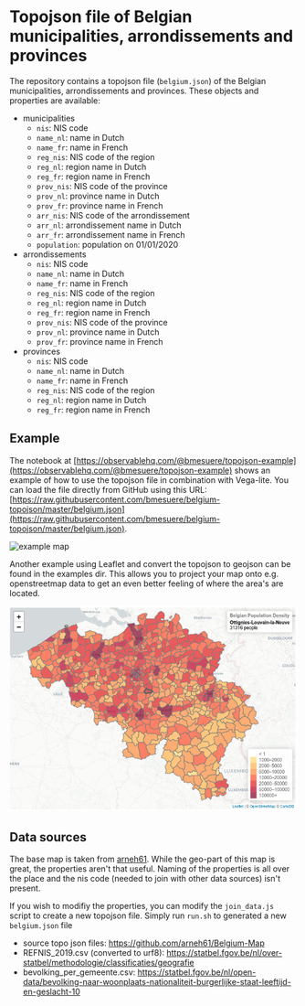 # Topojson file of Belgian municipalities, arrondissements and provinces
The repository contains a topojson file (`belgium.json`) of the Belgian municipalities, arrondissements and provinces. These objects and properties are available:

- municipalities
  - `nis`: NIS code
  - `name_nl`: name in Dutch
  - `name_fr`: name in French
  - `reg_nis`: NIS code of the region
  - `reg_nl`: region name in Dutch
  - `reg_fr`: region name in French
  - `prov_nis`: NIS code of the province
  - `prov_nl`: province name in Dutch
  - `prov_fr`: province name in French
  - `arr_nis`: NIS code of the arrondissement
  - `arr_nl`: arrondissement name in Dutch
  - `arr_fr`: arrondissement name in French
  - `population`: population on 01/01/2020
- arrondissements
  - `nis`: NIS code
  - `name_nl`: name in Dutch
  - `name_fr`: name in French
  - `reg_nis`: NIS code of the region
  - `reg_nl`: region name in Dutch
  - `reg_fr`: region name in French
  - `prov_nis`: NIS code of the province
  - `prov_nl`: province name in Dutch
  - `prov_fr`: province name in French
- provinces
  - `nis`: NIS code
  - `name_nl`: name in Dutch
  - `name_fr`: name in French
  - `reg_nis`: NIS code of the region
  - `reg_nl`: region name in Dutch
  - `reg_fr`: region name in French

## Example
The notebook at [https://observablehq.com/@bmesuere/topojson-example](https://observablehq.com/@bmesuere/topojson-example) shows an example of how to use the topojson file in combination with Vega-lite. You can load the file directly from GitHub using this URL:[https://raw.githubusercontent.com/bmesuere/belgium-topojson/master/belgium.json](https://raw.githubusercontent.com/bmesuere/belgium-topojson/master/belgium.json).

![example map](example_output.png)

Another example using Leaflet and convert the topojson to geojson can be found in the examples dir. This allows you to project your map onto e.g. openstreetmap data to get an even better feeling of where the area's are located.

![example map](examples/belgian_popdensity.png)

## Data sources
The base map is taken from [arneh61](https://github.com/arneh61/Belgium-Map). While the geo-part of this map is great, the properties aren't that useful. Naming of the properties is all over the place and the nis code (needed to join with other data sources) isn't present.

If you wish to modifiy the properties, you can modify the `join_data.js` script to create a new topojson file. Simply run `run.sh` to generated a new `belgium.json` file

- source topo json files: https://github.com/arneh61/Belgium-Map
- REFNIS_2019.csv (converted to urf8): https://statbel.fgov.be/nl/over-statbel/methodologie/classificaties/geografie
- bevolking_per_gemeente.csv: https://statbel.fgov.be/nl/open-data/bevolking-naar-woonplaats-nationaliteit-burgerlijke-staat-leeftijd-en-geslacht-10
